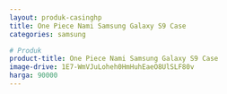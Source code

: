 ```yaml
---
layout: produk-casinghp
title: One Piece Nami Samsung Galaxy S9 Case
categories: samsung

# Produk
product-title: One Piece Nami Samsung Galaxy S9 Case
image-drive: 1E7-WmVJuLoheh0HmHuhEaeO8UlSLF80v
harga: 90000
---
```

